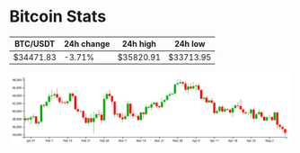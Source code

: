 # Bitcoin Stats

BTC/USDT|24h change|24h high|24h low|
|---|---|---|---|
|$34471.83|-3.71%|$35820.91|$33713.95|

<img src="./chart.svg">
